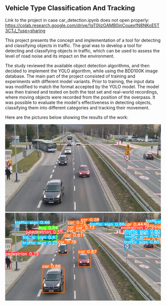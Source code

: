 ## Vehicle Type Classification And Tracking

Link to the project in case car_detection.ipynb does not open properly:
https://colab.research.google.com/drive/1qT0ljzGAMB0inCouexfN8NKoE5T3CTJ_?usp=sharing

This project presents the concept and implementation of a tool for detecting and classifying objects in traffic. The goal was to develop a tool for detecting and classifying objects in traffic, which can be used to assess the level of road noise and its impact on the environment.

The study reviewed the available object detection algorithms, and then decided to implement the YOLO algorithm, while using the BDD100K image database. The main part of the project consisted of training and experiments with different model variants. Prior to training, the input data was modified to match the format accepted by the YOLO model. The model was then trained and tested on both the test set and real-world recordings, where moving objects were recorded from the position of the overpass. It was possible to evaluate the model's effectiveness in detecting objects, classifying them into different categories and tracking their movement.

Here are the pictures below showing the results of the work:

![Alt text](example_clear.png?raw=true "Car tracking")
![Alt text](example.png?raw=true "Car tracking")
